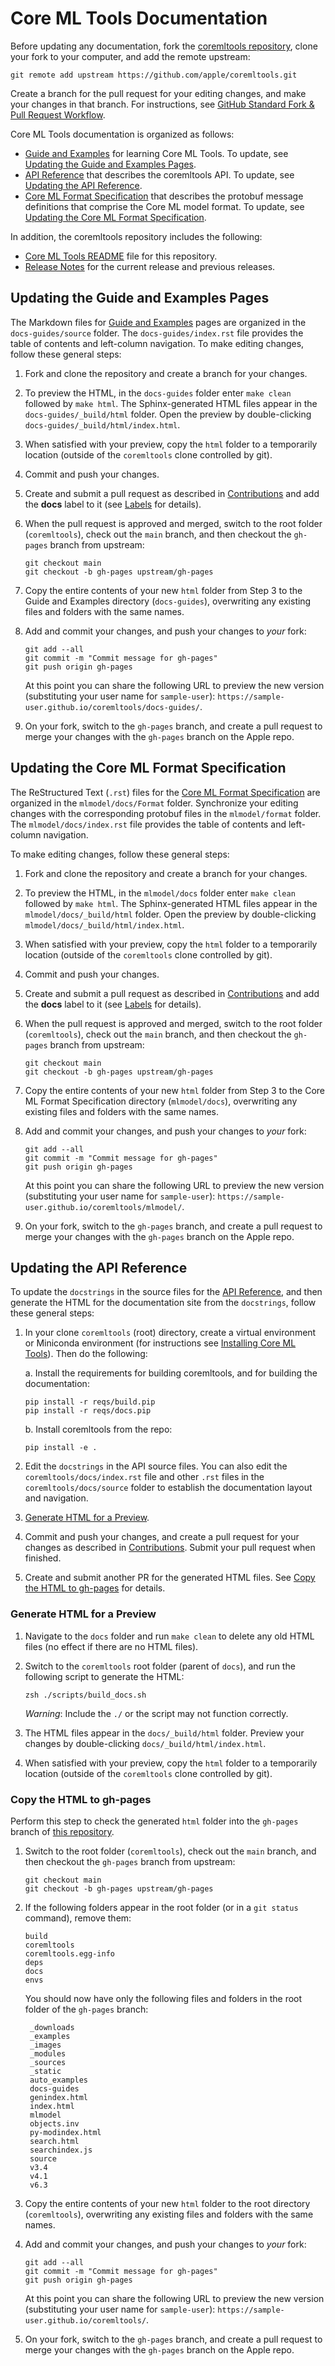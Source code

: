 Core ML Tools Documentation
===========================

Before updating any documentation, fork the [coremltools repository](https://github.com/apple/coremltools), clone your fork to your computer, and add the remote upstream:

```shell
git remote add upstream https://github.com/apple/coremltools.git
```

Create a branch for the pull request for your editing changes, and make your changes in that branch. For instructions, see [GitHub Standard Fork & Pull Request Workflow](https://gist.github.com/Chaser324/ce0505fbed06b947d962).

Core ML Tools documentation is organized as follows:

* [Guide and Examples](https://apple.github.io/coremltools/docs-guides/) for learning Core ML Tools. To update, see [Updating the Guide and Examples Pages](#updating-the-guide-and-examples-pages).
* [API Reference](https://apple.github.io/coremltools/index.html) that describes the coremltools API. To update, see [Updating the API Reference](#updating-the-api-reference).
* [Core ML Format Specification](https://apple.github.io/coremltools/mlmodel/index.html) that describes the protobuf message definitions that comprise the Core ML model format. To update, see [Updating the Core ML Format Specification](#updating-the-core-ml-format-specification).

In addition, the coremltools repository includes the following:

* [Core ML Tools README](https://github.com/apple/coremltools/blob/main/README.md) file for this repository.
* [Release Notes](https://github.com/apple/coremltools/releases/) for the current release and previous releases.


## Updating the Guide and Examples Pages

The Markdown files for [Guide and Examples](https://apple.github.io/coremltools/docs-guides/index.html) pages are organized in the `docs-guides/source` folder. The `docs-guides/index.rst` file provides the table of contents and left-column navigation. To make editing changes, follow these general steps:

1. Fork and clone the repository and create a branch for your changes.

2. To preview the HTML, in the `docs-guides` folder enter `make clean` followed by `make html`. The Sphinx-generated HTML files appear in the `docs-guides/_build/html` folder. Open the preview by double-clicking `docs-guides/_build/html/index.html`.

3. When satisfied with your preview, copy the `html` folder to a temporarily location (outside of the `coremltools` clone controlled by git).

4. Commit and push your changes.

5. Create and submit a pull request as described in [Contributions](https://apple.github.io/coremltools/docs-guides/source/how-to-contribute.html#contributions) and add the **docs** label to it (see [Labels](https://apple.github.io/coremltools/docs-guides/source/how-to-contribute.html#labels) for details).

6. When the pull request is approved and merged, switch to the root folder (`coremltools`), check out the `main` branch, and then checkout the `gh-pages` branch from upstream:
    
    ```shell
    git checkout main
    git checkout -b gh-pages upstream/gh-pages
    ```

7. Copy the entire contents of your new  `html` folder from Step 3 to the Guide and Examples directory (`docs-guides`), overwriting any existing files and folders with the same names.

8. Add and commit your changes, and push your changes to *your* fork:
    
    ```shell
    git add --all
    git commit -m "Commit message for gh-pages"
    git push origin gh-pages
    ```
    
    At this point you can share the following URL to preview the new version (substituting your user name for `sample-user`): `https://sample-user.github.io/coremltools/docs-guides/`.

9. On your fork, switch to the `gh-pages` branch, and create a pull request to merge your changes with the `gh-pages` branch on the Apple repo.


## Updating the Core ML Format Specification

The ReStructured Text (`.rst`) files for the [Core ML Format Specification](https://apple.github.io/coremltools/mlmodel/index.html) are organized in the `mlmodel/docs/Format` folder. Synchronize your editing changes with the corresponding protobuf files in the `mlmodel/format` folder. The `mlmodel/docs/index.rst` file provides the table of contents and left-column navigation.

To make editing changes, follow these general steps:

1. Fork and clone the repository and create a branch for your changes.

2. To preview the HTML, in the `mlmodel/docs` folder enter `make clean` followed by `make html`. The Sphinx-generated HTML files appear in the `mlmodel/docs/_build/html` folder. Open the preview by double-clicking `mlmodel/docs/_build/html/index.html`.

3. When satisfied with your preview, copy the `html` folder to a temporarily location (outside of the `coremltools` clone controlled by git).

4. Commit and push your changes.

5. Create and submit a pull request as described in [Contributions](https://apple.github.io/coremltools/docs-guides/source/how-to-contribute.html#contributions) and add the **docs** label to it (see [Labels](https://apple.github.io/coremltools/docs-guides/source/how-to-contribute.html#labels) for details).

6. When the pull request is approved and merged, switch to the root folder (`coremltools`), check out the `main` branch, and then checkout the `gh-pages` branch from upstream:
    
    ```shell
    git checkout main
    git checkout -b gh-pages upstream/gh-pages
    ```

7. Copy the entire contents of your new  `html` folder from Step 3 to the Core ML Format Specification directory (`mlmodel/docs`), overwriting any existing files and folders with the same names.

8. Add and commit your changes, and push your changes to *your* fork:
    
    ```shell
    git add --all
    git commit -m "Commit message for gh-pages"
    git push origin gh-pages
    ```
    
    At this point you can share the following URL to preview the new version (substituting your user name for `sample-user`): `https://sample-user.github.io/coremltools/mlmodel/`.

9. On your fork, switch to the `gh-pages` branch, and create a pull request to merge your changes with the `gh-pages` branch on the Apple repo.


## Updating the API Reference

To update the `docstrings` in the source files for the [API Reference](https://apple.github.io/coremltools/index.html), and then generate the HTML for the documentation site from the `docstrings`, follow these general steps:

1. In your clone `coremltools` (root) directory, create a virtual environment or Miniconda environment (for instructions see [Installing Core ML Tools](https://apple.github.io/coremltools/docs-guides/source/installing-coremltools.html)). Then do the following:

    a. Install the requirements for building coremltools, and for building the documentation:
    
    ```shell
    pip install -r reqs/build.pip
    pip install -r reqs/docs.pip
    ```
    
    b. Install coremltools from the repo:
    
    ```shell
    pip install -e .
    ```

2. Edit the `docstrings` in the API source files. You can also edit the `coremltools/docs/index.rst` file and other `.rst` files in the `coremltools/docs/source` folder to establish the documentation layout and navigation. 

3. [Generate HTML for a Preview](#generate-html-for-a-preview).

4. Commit and push your changes, and create a pull request for your changes as described in [Contributions](https://apple.github.io/coremltools/docs-guides/source/how-to-contribute.html#contributions). Submit your pull request when finished.

5. Create and submit another PR for the generated HTML files. See [Copy the HTML to gh-pages](#copy-the-html-to-gh-pages) for details.


### Generate HTML for a Preview

1. Navigate to the `docs` folder and run `make clean` to delete any old HTML files (no effect if there are no HTML files).

2. Switch to the `coremltools` root folder (parent of `docs`), and run the following script to generate the HTML:
    
    ```shell
    zsh ./scripts/build_docs.sh
    ```
    
    *Warning*: Include the `./` or the script may not function correctly.

3. The HTML files appear in the `docs/_build/html` folder. Preview your changes by double-clicking `docs/_build/html/index.html`.

4. When satisfied with your preview, copy the `html` folder to a temporarily location (outside of the `coremltools` clone controlled by git).


### Copy the HTML to gh-pages

Perform this step to check the generated `html` folder into the `gh-pages` branch of [this repository](https://github.com/apple/coremltools).

1. Switch to the root folder (`coremltools`), check out the `main` branch, and then checkout the `gh-pages` branch from upstream:
    
    ```shell
    git checkout main
    git checkout -b gh-pages upstream/gh-pages
    ```

2. If the following folders appear in the root folder (or in a `git status` command), remove them:

    ```
    build
    coremltools
    coremltools.egg-info
    deps
    docs
    envs
    ```

   You should now have only the following files and folders in the root folder of the `gh-pages` branch:

   ```
    _downloads
    _examples
    _images
    _modules
    _sources
    _static
    auto_examples
    docs-guides
    genindex.html
    index.html
    mlmodel
    objects.inv
    py-modindex.html
    search.html
    searchindex.js
    source
    v3.4
    v4.1
    v6.3
   ```

3. Copy the entire contents of your new  `html` folder to the root directory (`coremltools`), overwriting any existing files and folders with the same names.

4. Add and commit your changes, and push your changes to *your* fork:
    
    ```shell
    git add --all
    git commit -m "Commit message for gh-pages"
    git push origin gh-pages
    ```
    
    At this point you can share the following URL to preview the new version (substituting your user name for `sample-user`): `https://sample-user.github.io/coremltools/`.

5. On your fork, switch to the `gh-pages` branch, and create a pull request to merge your changes with the `gh-pages` branch on the Apple repo.

